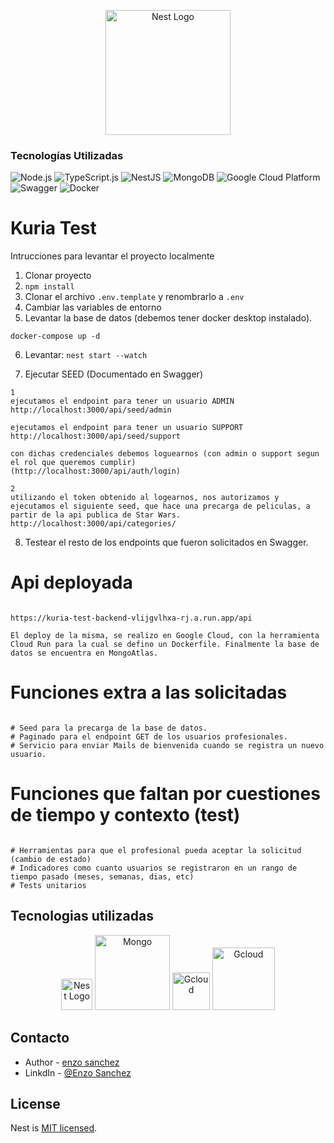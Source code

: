 <p align="center">
  <a href="http://nestjs.com/" target="blank"><img src="https://nestjs.com/img/logo-small.svg" width="200" alt="Nest Logo" /></a>
</p>

### Tecnologías Utilizadas

![Node.js](images/nodejs_logo.png)
![TypeScript.js]((https://res.cloudinary.com/dqavzr8iu/image/upload/v1695797129/pngegg_3_iet8gz.png))
![NestJS](images/nestjs_logo.png)
![MongoDB](images/mongodb_logo.png)
![Google Cloud Platform](images/gcp_logo.png)
![Swagger](images/swagger_logo.png)
![Docker](images/docker_logo.png)

# Kuria Test
Intrucciones para levantar el proyecto localmente
1. Clonar proyecto
2. ```npm install```
3. Clonar el archivo ```.env.template``` y renombrarlo a ```.env```
4. Cambiar las variables de entorno
5. Levantar la base de datos (debemos tener docker desktop instalado).
```
docker-compose up -d
```

6. Levantar: ```nest start --watch```

7. Ejecutar SEED (Documentado en Swagger)
```
1
ejecutamos el endpoint para tener un usuario ADMIN 
http://localhost:3000/api/seed/admin

ejecutamos el endpoint para tener un usuario SUPPORT
http://localhost:3000/api/seed/support

con dichas credenciales debemos loguearnos (con admin o support segun el rol que queremos cumplir)
(http://localhost:3000/api/auth/login)

2 
utilizando el token obtenido al logearnos, nos autorizamos y ejecutamos el siguiente seed, que hace una precarga de peliculas, a partir de la api publica de Star Wars.
http://localhost:3000/api/categories/
```
8. Testear el resto de los endpoints que fueron solicitados en Swagger.

# Api deployada

```

https://kuria-test-backend-vlijgvlhxa-rj.a.run.app/api

El deploy de la misma, se realizo en Google Cloud, con la herramienta Cloud Run para la cual se defino un Dockerfile. Finalmente la base de datos se encuentra en MongoAtlas.
```

# Funciones extra a las solicitadas

```

# Seed para la precarga de la base de datos.
# Paginado para el endpoint GET de los usuarios profesionales.
# Servicio para enviar Mails de bienvenida cuando se registra un nuevo usuario.

```

# Funciones que faltan por cuestiones de tiempo y contexto (test)

```

# Herramientas para que el profesional pueda aceptar la solicitud (cambio de estado)
# Indicadores como cuanto usuarios se registraron en un rango de tiempo pasado (meses, semanas, dias, etc)
# Tests unitarios

```

## Tecnologias utilizadas

<p align="center">
  <a href="http://nestjs.com/" target="blank"><img src="https://nestjs.com/img/logo-small.svg" width="50" alt="Nest Logo" /></a>
    <a href="http://nestjs.com/" target="blank"><img src="https://res.cloudinary.com/dqavzr8iu/image/upload/v1695796952/pngegg_1_b1hkpc.png" width="120" alt="Mongo" /></a>
    <a href="http://nestjs.com/" target="blank"><img src="https://res.cloudinary.com/dqavzr8iu/image/upload/v1695797082/pngegg_2_wtfbkd.png" width="60" alt="Gcloud" /></a>
  <a href="http://nestjs.com/" target="blank"><img src="https://res.cloudinary.com/dqavzr8iu/image/upload/v1695796821/pngegg_jm0gwt.png" width="100" alt="Gcloud" /></a>
</p>

## Contacto

- Author - [enzo sanchez](https://enzos-portfolio-react.vercel.app/)
- LinkdIn - [@Enzo Sanchez](https://www.linkedin.com/in/enzo-sanchez-733b85165/)

## License

Nest is [MIT licensed](LICENSE).
